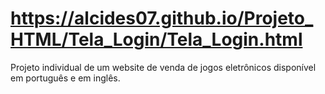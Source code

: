 # https://alcides07.github.io/Projeto_HTML/Tela_Login/Tela_Login.html
Projeto individual de um website de venda de jogos eletrônicos disponível em português e em inglês.
